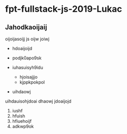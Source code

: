 # fpt-fullstack-js-2019-Lukac



## Jahodkaoijaij


oijoijasoijj js oijw joiwj

* hdoaijoijd
* podjk0apo9sk
* iuhasuisyh9idu
  * hjoisajjjo 
  * kjppkpokpol

* uihdaowj



uihdauisohjdoai dhaowj jdoaijojd

1. iushf
2. hfuish
3. hfiuehoijf
4. adkwp9ok
